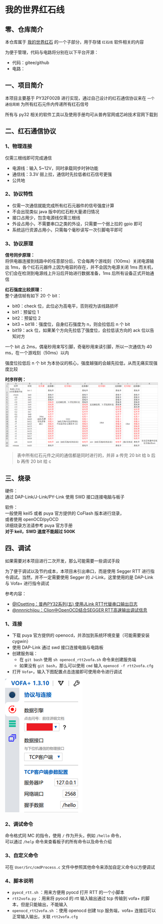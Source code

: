 # 我的世界红石线

## 零、仓库简介

本仓库属于 [我的世界红石](https://gitee.com/TiX233/minecraft_redstone_repo) 的一个子部分，用于存储 `红石线` 软件相关的内容  

为便于管理，代码与电路将分别在以下平台开源：  

* 代码：gitee/github
* 电路：

## 一、项目简介

本项目主要基于 PY32F002B 进行实现，通过自己设计的红石通信协议来在 `一个通信周期` 为所有红石元件内传递所有红石信号

所有与 py32 相关的软件工具以及使用手册均可从普冉官网或芯岭技术官网下载到

## 二、红石通信协议

### 1、物理连接

仅需三根线即可完成通信  

* 电源线：输入 5~12V，同时承载同步时钟功能
* 通信线：3.3V 弱上拉，通信时先拉低者红石信号更强
* 公共地

### 2、协议特性

* 仅需一次通信就能完成所有红石元器件的信号强度计算
* 不会出现类似 java 版中的红石粉大量递归情况
* 接口占用少，包含电源线仅需三根线
* 外设占用小，不需要串口之类的外设，只需要一个弱上拉的 gpio 即可
* 系统运行资源占用小，只需每个毫秒读写一次引脚电平即可

### 3、协议原理

**信号同步原理：**  
将供电器连接到线路中的任意部分后，它会每两个游戏刻（100ms）关闭电源输出 1ms，各个红石元器件上因为电容的存在，并不会因为电源关闭 1ms 而关机，它们会在检测到电源线上升沿后开始进行数据准备，1ms 后所有设备正式开始通信

**红石强度比较原理：**  
整个通信帧有如下 20 个 bit：

* bit0：check 位，此位必为高电平，否则视为该线路损坏
* bit1：预留位 1
* bit2：预留位 2
* bit3 ~ bit18：强度位，自身红石强度为 n，则会拉低后 n 个 bit
* bit19：ack 位，如果某个方向先拉低了强度位，会拉低该方向的 ack 位以告知对方

一个 bit 占 2ms，偶毫秒用来写引脚，奇毫秒用来读引脚，所以一次通信为 40 ms，在一个游戏刻（50ms）以内

强度位拉低后 n 个 bit 为本协议的核心，强度越强的会越先拉低，从而无痛实现强度比较

**时序样例：**  
![t](./Pic/时序样例.jpg)

> 表中所有红石元件之间的通信都是同时进行的，并非 a 传完 20 bit 给 b 后 b 再传 20 bit 给 c

## 三、烧录

硬件：  
通过 DAP-Link/J-Link/PY-Link 使用 SWD 接口连接电脑与板子

软件：  
一般使用 keil5 或者 puya 官方提供的 CoFlash 版本进行烧录，  
或者使用 openOCD/pyOCD  
详细烧录方法请参考 puya 官方手册  
**对于 keil，SWD 速度不能超过 500K**

## 四、调试

如果需要对本项目进行二次开发，那么可能需要一些调试手段  

为了便于调试以及节约成本，本项目未引出串口，而是使用 Segger RTT 进行指令调试。当然，并不一定需要使用 Segger 的 J-Link，这里使用的是 DAP-Link 与 Vofa+ 进行指令调试

参考内容：  

* [@IOsetting：普冉PY32系列(五) 使用JLink RTT代替串口输出日志](https://www.cnblogs.com/milton/p/17112492.html)
* [@nnnnichijou：Clion中OpenOCD结合SEGGER RTT高速输出调试信息](https://blog.csdn.net/qq_47288055/article/details/143437171)

### 1、连接

* 下载 puya 官方提供的 openocd，并添加到系统环境变量（可能需要安装 cygwin）
* 使用 DAP-Link 通过 swd 接口连接电脑与电路板
* 创建服务端：
  * 在 `git bash` 使用 `sh openocd_rtt2vofa.sh` 命令来创建服务端
  * 如果没有 `git bash`，那么可以使用 `cmd` 输入 `openocd -f rtt2vofa.cfg`
* 打开 `Vofa+`，输入下图配置点击连接即可使用命令进行调试

![vofa](./Pic/Snipaste_2025-07-22_00-23-08.jpg)

### 2、调试命令

命令格式同 MC 的指令，使用 `/` 作为开头，例如 `/hello` 命令，  
可以通过 `/help` 命令来查看板子的所有命令以及命令介绍

### 3、自定义命令

可在 `User/Src/cmdProcess.c` 文件中参照其他命令来添加自定义命令以方便调试

### 4、脚本说明

* `pyocd_rtt.sh` ：用来方便用 pyocd 打开 RTT 的一个小脚本
* `rtt2vofa.py` ：用来将 pyocd 的 rtt 输入输出通过 tcp 传输到 vofa+ 的脚本，但是只能输出，不能输入
* `openocd_rtt2vofa.sh` ：使用 openocd 创建 tcp 服务端，vofa+ 连接后可以正常输入输出，关联 `rtt2vofa.cfg`
